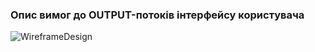 ### Опис вимог до OUTPUT-потоків інтерфейсу користувача

![WireframeDesign](https://user-images.githubusercontent.com/79446249/191820814-005c44af-0636-463a-8852-baf6e1e9e847.jpg)
